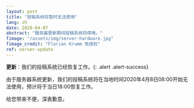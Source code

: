 ```yaml
---
layout: post
title: "投稿系统将暂时无法使用"
lang: zh
date: 2020-04-07
abstract: "服务器更新期间投稿系统将停用。"
fimage: "/assets/img/server-hardware.jpg"
fimage_credit: "Florian Krumm 免授权"
ref: server-update
---
```

**更新**：我们的投稿系统已经恢复工作。{: .alert .alert-success}

由于服务器系统更新，我们的投稿系统将在当地时间2020年4月8日08:00开始无法使用，预计将于当日18:00恢复工作。

给您带来不便，深表歉意。